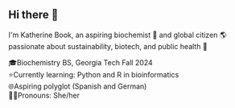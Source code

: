 ## Hi there 👋

I'm Katherine Book, an aspiring biochemist 🧪 and global citizen 🌎 passionate about sustainability, biotech, and public health 🌱

🎓Biochemistry BS, Georgia Tech Fall 2024  
⭐️Currently learning: Python and R in bioinformatics  
🌐Aspiring polyglot (Spanish and German)  
👩‍🔬Pronouns: She/her  
<!--
**kbook6/kbook6** is a ✨ _special_ ✨ repository because its `README.md` (this file) appears on your GitHub profile.

Here are some ideas to get you started:

- 🔭 I’m currently working on ...
- 🌱 I’m currently learning ...
- 👯 I’m looking to collaborate on ...
- 🤔 I’m looking for help with ...
- 💬 Ask me about ...
- 📫 How to reach me: ...
- 😄 Pronouns: ...
- ⚡ Fun fact: ...
-->
